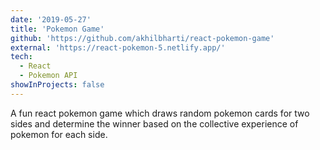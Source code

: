 ```yaml
---
date: '2019-05-27'
title: 'Pokemon Game'
github: 'https://github.com/akhilbharti/react-pokemon-game'
external: 'https://react-pokemon-5.netlify.app/'
tech:
  - React
  - Pokemon API
showInProjects: false
---
```


A fun react pokemon game which draws random pokemon cards for two sides and determine the winner
based on the collective experience of pokemon for each side.
